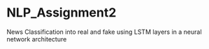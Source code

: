 # NLP_Assignment2
News Classification into real and fake using LSTM layers in a neural network architecture
